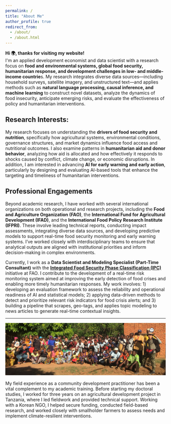 ```yaml
---
permalink: /
title: "About Me"
author_profile: true
redirect_from: 
  - /about/
  - /about.html
---
```


**Hi 🌍, thanks for visiting my website!**  
I'm an applied development economist and data scientist with a research focus on **food and environmental systems, global food security, humanitarian response, and development challenges in low- and middle-income countrie**s. My research integrates diverse data sources—including household surveys, satellite imagery, and unstructured text—and applies methods such as **natural language processing, causal inference, and machine learning** to construct novel datasets, analyze the dynamics of food insecurity, anticipate emerging risks, and evaluate the effectiveness of policy and humanitarian interventions.

## Research Interests:

My research focuses on understanding the **drivers of food security and nutrition**, specifically how agricultural systems, environmental conditions, governance structures, and market dynamics influence food access and nutritional outcomes. I also examine patterns in **humanitarian aid and donor behavior**, analyzing how aid is allocated and how effectively it responds to shocks caused by conflict, climate change, or economic disruptions. In addition, I am interested in advancing **AI for early warning and early action**, particularly by designing and evaluating AI-based tools that enhance the targeting and timeliness of humanitarian interventions.

## Professional Engagements

Beyond academic research, I have worked with several international organizations on both operational and research projects, including the **Food and Agriculture Organization (FAO)**, the **International Fund for Agricultural Development (IFAD)**, and the **International Food Policy Research Institute (IFPRI)**. These involve leading technical reports, conducting impact assessments, integrating diverse data sources, and developing predictive models to support real-time food security monitoring and early warning systems. I’ve worked closely with interdisciplinary teams to ensure that analytical outputs are aligned with institutional priorities and inform decision-making in complex environments.

Currently, I work as a **Data Scientist and Modeling Specialist (Part-Time Consultant)** with the **[Integrated Food Security Phase Classification (IPC)](https://www.ipcinfo.org/)** initiative at FAO. I contribute to the development of a real-time risk monitoring system aimed at improving the early detection of food crises and enabling more timely humanitarian responses. My work involves: 1) developing an evaluation framework to assess the reliability and operational readiness of AI and statistical models; 2) applying data-driven methods to detect and prioritize relevant risk indicators for food crisis alerts; and 3) building a pipeline that scrapes, geo-tags, and applies topic modeling to news articles to generate real-time contextual insights.

---

![Fieldwork in Kilosa District, Tanzania (2017)](images/tanzania.png)

My field experience as a community development practitioner has been a vital complement to my academic training. Before starting my doctoral studies, I worked for three years on an agricultural development project in Tanzania, where I led fieldwork and provided technical support. Working with a Korean NGO, I helped secure funding, conducted field-based research, and worked closely with smallholder farmers to assess needs and implement climate-resilient interventions.



